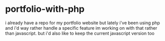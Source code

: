 # portfolio-with-php
i already have a repo for my portfolio website but lately i've been using php and i'd way rather handle a specific feature im working on with that rather than javascript. but i'd also like to keep the current javascript version too
